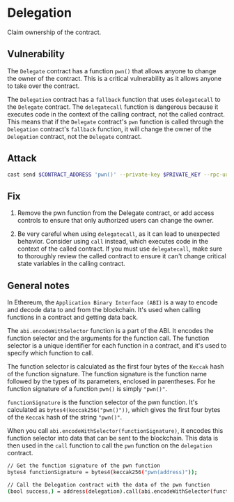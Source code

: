 # Delegation

Claim ownership of the contract.

## Vulnerability

The `Delegate` contract has a function `pwn()` that allows anyone to change the owner of the contract. This is a critical vulnerability as it allows anyone to take over the contract.

The `Delegation` contract has a `fallback` function that uses `delegatecall` to the `Delegate` contract. The `delegatecall` function is dangerous because it executes code in the context of the calling contract, not the called contract. This means that if the `Delegate` contract's `pwn` function is called through the `Delegation` contract's `fallback` function, it will change the owner of the `Delegation` contract, not the `Delegate` contract.

## Attack

```bash
cast send $CONTRACT_ADDRESS 'pwn()' --private-key $PRIVATE_KEY --rpc-url $ALCHEMY_RPC_URL --legacy
```

## Fix

1. Remove the pwn function from the Delegate contract, or add access controls to ensure that only authorized users can change the owner.

2. Be very careful when using `delegatecall`, as it can lead to unexpected behavior. Consider using `call` instead, which executes code in the context of the called contract. If you must use `delegatecall`, make sure to thoroughly review the called contract to ensure it can't change critical state variables in the calling contract.

## General notes

In Ethereum, the `Application Binary Interface (ABI)` is a way to encode and decode data to and from the blockchain. It's used when calling functions in a contract and getting data back.

The `abi.encodeWithSelector` function is a part of the ABI. It encodes the function selector and the arguments for the function call. The function selector is a unique identifier for each function in a contract, and it's used to specify which function to call.

The function selector is calculated as the first four bytes of the `Keccak` hash of the function signature. The function signature is the function name followed by the types of its parameters, enclosed in parentheses. For he function signature of a function `pwn()` is simply `"pwn()"`.

`functionSignature` is the function selector of the pwn function. It's calculated as `bytes4(keccak256("pwn()"))`, which gives the first four bytes of the `Keccak` hash of the string `"pwn()"`.

When you call `abi.encodeWithSelector(functionSignature)`, it encodes this function selector into data that can be sent to the blockchain. This data is then used in the `call` function to call the `pwn` function on the `delegation` contract.

```bash
// Get the function signature of the pwn function
bytes4 functionSignature = bytes4(keccak256("pwn(address)"));

// Call the Delegation contract with the data of the pwn function
(bool success,) = address(delegation).call(abi.encodeWithSelector(functionSignature));
```
